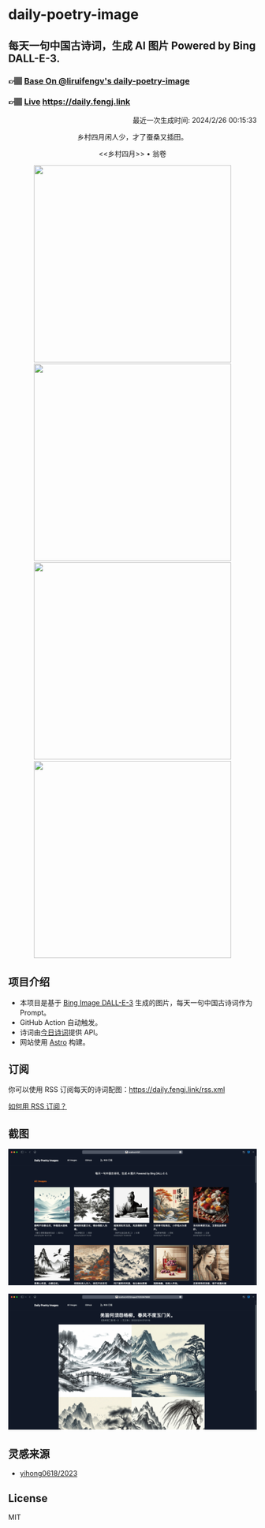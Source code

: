 
# daily-poetry-image

## 每天一句中国古诗词，生成 AI 图片 Powered by Bing DALL-E-3.

### 👉🏽 [Base On @liruifengv's daily-poetry-image](https://github.com/liruifengv/daily-poetry-image)

### 👉🏽 [Live](https://daily.fengj.link) https://daily.fengj.link

<p align="right">
  最近一次生成时间: 2024/2/26 00:15:33
</p>
<p align="center">
乡村四月闲人少，才了蚕桑又插田。
</p>
<p align="center">
<<乡村四月>> • 翁卷
</p>
<p align="center">
<img src="https://tse4.mm.bing.net/th/id/OIG2.CA_RHqB64EGf85nG_WT6" height="400" width="400" />
<img src="https://tse4.mm.bing.net/th/id/OIG2.IzkNC8lmPCAnXM4l8FZS" height="400" width="400" />
<img src="https://tse1.mm.bing.net/th/id/OIG2.HHBwCwL24WLHBJtk.xUY" height="400" width="400" />
<img src="https://tse3.mm.bing.net/th/id/OIG2.sm0jDZ1aBRTpBHJxo7bm" height="400" width="400" />
</p>

## 项目介绍

-   本项目是基于 [Bing Image DALL-E-3](https://www.bing.com/images/create) 生成的图片，每天一句中国古诗词作为 Prompt。
-   GitHub Action 自动触发。
-   诗词由[今日诗词](https://www.jinrishici.com/)提供 API。
-   网站使用 [Astro](https://astro.build) 构建。

## 订阅

你可以使用 RSS 订阅每天的诗词配图：https://daily.fengj.link/rss.xml

[如何用 RSS 订阅？](https://zhuanlan.zhihu.com/p/55026716)

## 截图

![图片列表](./screenshots/Snipaste_2023-12-28_21-00-26.png)

![图片详情](./screenshots/Snipaste_2023-12-28_21-00-53.png)

## 灵感来源

-   [yihong0618/2023](https://github.com/yihong0618/2023)

## License

MIT
